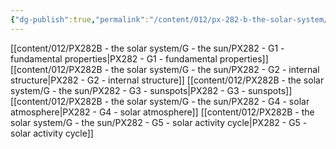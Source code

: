 ```yaml
---
{"dg-publish":true,"permalink":"/content/012/px-282-b-the-solar-system/g-the-sun/g-the-sun/","created":"2024-12-03T10:11:09.899+00:00","updated":"2024-12-05T10:25:44.949+00:00"}
---
```


[[content/012/PX282B - the solar system/G - the sun/PX282 - G1 - fundamental properties\|PX282 - G1 - fundamental properties]]
[[content/012/PX282B - the solar system/G - the sun/PX282 - G2 - internal structure\|PX282 - G2 - internal structure]]
[[content/012/PX282B - the solar system/G - the sun/PX282 - G3 - sunspots\|PX282 - G3 - sunspots]]
[[content/012/PX282B - the solar system/G - the sun/PX282 - G4 - solar atmosphere\|PX282 - G4 - solar atmosphere]]
[[content/012/PX282B - the solar system/G - the sun/PX282 - G5 - solar activity cycle\|PX282 - G5 - solar activity cycle]]
